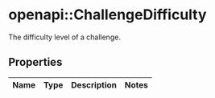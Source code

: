 # openapi::ChallengeDifficulty

The difficulty level of a challenge.

## Properties

| Name | Type | Description | Notes |
| ---- | ---- | ----------- | ----- |
